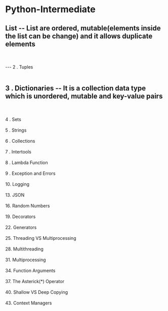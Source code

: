 # **Python-Intermediate**
 
##  List  -- List are ordered, mutable(elements inside the list can be change) and it allows duplicate elements
</br>
</br>
---
2 . Tuples 
</br>
</br>

## 3 . Dictionaries -- It is a collection data type which is unordered, mutable and key-value pairs
</br>
</br>
4 . Sets
</br>
</br>
5 . Strings
</br>
</br>
6 . Collections
</br>
</br>
7 . Intertools
</br>
</br>
8 . Lambda Function
</br>
</br>
9 . Exception and Errors
</br>
</br>
10. Logging
</br>
</br>
13. JSON
</br>
</br>
16. Random Numbers
</br>
</br>
19. Decorators
</br>
</br>
22. Generators
</br>
</br>
25. Threading VS Multiprocessing
</br>
</br>
28. Multithreading
</br>
</br>
31. Multiprocessing
</br>
</br>
34. Function Arguments
</br>
</br>
37. The Asterick(*) Operator
</br>
</br>
40. Shallow VS Deep Copying
</br>
</br>
43. Context Managers
